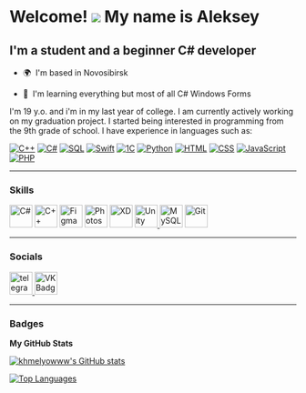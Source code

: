 <!-- ![Header](https://github.com/khmelyowww/khmelyowww/blob/main/assets/badge.png)
 -->
# Welcome! ![](https://user-images.githubusercontent.com/18350557/176309783-0785949b-9127-417c-8b55-ab5a4333674e.gif) My name is Aleksey

## I'm a student and a beginner C# developer

* 🌍  I'm based in Novosibirsk

* 🧠  I'm learning everything but most of all C# Windows Forms

I'm 19 y.o. and i'm in my last year of college. I am currently actively working on my graduation project. I started being interested in programming from the 9th grade of school. I have experience in languages such as: 

[![C++](https://img.shields.io/badge/C++-black?style=for-the-badge&logo=c%2b%2b&logoColor=9C033A)](https://docs.microsoft.com/en-us/cpp/?view=msvc-170)
[![С#](https://img.shields.io/badge/C%23-black?style=for-the-badge&logo=CSharp&logoColor=68217A)](https://docs.microsoft.com/en-us/dotnet/csharp/)
[![SQL](https://img.shields.io/badge/SQL-black?style=for-the-badge&logo=MySQL&)](https://www.mysql.com/)
[![Swift](https://img.shields.io/badge/Swift-black?style=for-the-badge&logo=Swift&)](https://www.swift.org/)
[![1C](https://img.shields.io/badge/1C-black?style=for-the-badge&logo=data:image/svg%2bxml;base64,&logoColor=)](https://1c.ru/)
[![Python](https://img.shields.io/badge/Python-black?style=for-the-badge&logo=Python&logoColor=yellow)](https://www.python.org/)
[![HTML](https://img.shields.io/badge/HTML-black?style=for-the-badge&logo=html5&logoColor=E54C21)](https://ru.wikipedia.org/wiki/HTML)
[![CSS](https://img.shields.io/badge/CSS-black?style=for-the-badge&logo=css3&logoColor=264DE4)](https://ru.wikipedia.org/wiki/CSS)
[![JavaScript](https://img.shields.io/badge/JavaScript-black?style=for-the-badge&logo=javascript&logoColor=F7DF1E)](https://learn.javascript.ru/intro)
[![PHP](https://img.shields.io/badge/PHP-black?style=for-the-badge&logo=PHP&)](https://www.php.net/)

-----------------------------------------------------------------

### Skills

<p align="left">
<a href="https://docs.microsoft.com/en-us/dotnet/csharp/" target="_blank" rel="noreferrer"><img src="https://raw.githubusercontent.com/danielcranney/readme-generator/main/public/icons/skills/csharp-colored.svg" width="40" height="40" alt="C#" /></a>
<a href="https://docs.microsoft.com/en-us/cpp/?view=msvc-170" target="_blank" rel="noreferrer"><img src="https://raw.githubusercontent.com/danielcranney/readme-generator/main/public/icons/skills/cplusplus-colored.svg" width="40" height="40" alt="C++" /></a>
<a href="https://www.figma.com/" target="_blank" rel="noreferrer"><img src="https://raw.githubusercontent.com/danielcranney/readme-generator/main/public/icons/skills/figma-colored.svg" width="40" height="40" alt="Figma" /></a>
<a href="https://www.adobe.com/uk/products/photoshop.html" target="_blank" rel="noreferrer"><img src="https://raw.githubusercontent.com/danielcranney/readme-generator/main/public/icons/skills/photoshop-colored.svg" width="40" height="40" alt="Photoshop" /></a>
<a href="https://www.adobe.com/uk/products/xd.html" target="_blank" rel="noreferrer"><img src="https://raw.githubusercontent.com/danielcranney/readme-generator/main/public/icons/skills/xd-colored.svg" width="40" height="40" alt="XD" /></a>
<a href="https://unity.com/" target="_blank" rel="noreferrer"> <img src="https://www.vectorlogo.zone/logos/unity3d/unity3d-icon.svg" alt="Unity" width="40" height="40"/> </a>
<a href="https://www.mysql.com/" target="_blank" rel="noreferrer"><img src="https://raw.githubusercontent.com/danielcranney/readme-generator/main/public/icons/skills/mysql-colored.svg" width="40" height="40" alt="MySQL" /></a>
<a href="https://git-scm.com/" target="_blank" rel="noreferrer"><img src="https://raw.githubusercontent.com/danielcranney/readme-generator/main/public/icons/skills/git-colored.svg" width="40" height="40" alt="Git" /></a>
</p>

-----------------------------------------------------------------

### Socials

<p align="left">
<a href="https://t.me/khmelyowwwpage" rel="nofollow">
      <img src="https://camo.githubusercontent.com/6badd5effe52bef2c64557fa8883104fd1fd80065c2feda39fd2b9ac4a858bae/68747470733a2f2f63646e2d69636f6e732d706e672e666c617469636f6e2e636f6d2f3531322f323131312f323131313634362e706e67" width="40" height="40" alt="telegram group" data-canonical-src="https://cdn-icons-png.flaticon.com/512/2111/2111646.png" style="max-width: 100%;">
    </a>
<a href="https://vk.com/khmelyowwwpage" rel="nofollow">
      <img src="https://camo.githubusercontent.com/00c90af3e47852007e89e41dc29ab2f432d03cfb239ab27caefa80d6367d2756/68747470733a2f2f63646e2d69636f6e732d706e672e666c617469636f6e2e636f6d2f3531322f3134352f3134353831332e706e67" width="40" height="40" alt="VK Badge" data-canonical-src="https://cdn-icons-png.flaticon.com/512/145/145813.png" style="max-width: 100%;">
    </a>
</p>

-----------------------------------------------------------------

### Badges

<b>My GitHub Stats</b>

<a href="http://www.github.com/khmelyowww"><img src="https://github-readme-stats.vercel.app/api?username=khmelyowww&show_icons=true&hide=stars,&count_private=true&title_color=0891b2&text_color=ffffff&icon_color=0891b2&bg_color=1c1917&hide_border=true&show_icons=true" alt="khmelyowww's GitHub stats" /></a>

<a href="https://github.com/khmelyowww" align="left"><img src="https://github-readme-stats.vercel.app/api/top-langs/?username=khmelyowww&langs_count=10&title_color=0891b2&text_color=ffffff&icon_color=0891b2&bg_color=1c1917&hide_border=true&locale=en&custom_title=Top%20%Languages" alt="Top Languages" /></a>